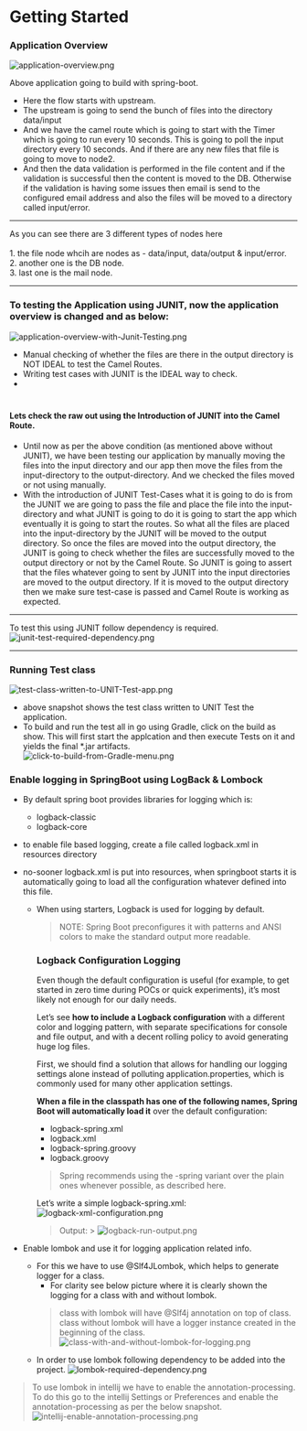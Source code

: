 # Getting Started

### Application Overview
![application-overview.png](assets%2Fappxlication-overview.png)

Above application going to build with spring-boot.

* Here the flow starts with upstream.
* The upstream is going to send the bunch of files into the directory data/input
* And we have the camel route which is going to start with the Timer which is going to run every 10 seconds. This is going to poll the input directory every 10 seconds. And if there are any new files that file is going to move to node2.
* And then the data validation is performed in the file content and if the validation is successful then the content is moved to the DB. Otherwise if the validation is having some issues then email is send to the configured email address and also the files will be moved to a directory called input/error.
________________
As you can see there are 3 different types of nodes here <br/>  
    1. the file node whcih are nodes as - data/input, data/output & input/error. <br/>
    2. another one is the DB node. <br/>
    3. last one is the mail node. <br/>
________________


### To testing the Application using JUNIT, now the application overview is changed and as below:
![application-overview-with-Junit-Testing.png](assets%2Fapplication-overview-with-Junit-Testing.png)

* Manual checking of whether the files are there in the output directory is NOT IDEAL to test the Camel Routes. 
* Writing test cases with JUNIT is the IDEAL way to check.
*   

# <h4>Lets check the raw out using the Introduction of JUNIT into the Camel Route.
* Until now as per the above condition (as mentioned above without JUNIT), we have been testing our application by manually moving the files into the input directory and our app then move the files from the input-directory to the output-directory. And we checked the files moved or not using manually.
* With the introduction of JUNIT Test-Cases what it is going to do is from the JUNIT we are going to pass the file and place the file into the input-directory and what JUNIT is going to do it is going to start the app which eventually it is going to start the routes. So what all the files are placed into the input-directory by the JUNIT will be moved to the output directory. So once the files are moved into the output directory, the JUNIT is going to check whether the files are successfully moved to the output directory or not by the Camel Route. So JUNIT is going to assert that the files whatever going to sent by JUNIT into the input directories are moved to the output directory. If it is moved to the output directory then we make sure test-case is passed and Camel Route is working as expected. 

________________

To test this using JUNIT follow dependency is required.
![junit-test-required-dependency.png](assets%2Fjunit-test-required-dependency.png)

________________

### Running Test class

 ![test-class-written-to-UNIT-Test-app.png](assets%2Ftest-class-written-to-UNIT-Test-app.png)
 
* above snapshot shows the test class written to UNIT Test the application.
* To build and run the test all in go using Gradle, click on the build as show. This will first start the applcation and then execute Tests on it and yields the final *.jar artifacts. <br/>
![click-to-build-from-Gradle-menu.png](assets%2Fclick-to-build-from-Gradle-menu.png)

### Enable logging in SpringBoot using LogBack & Lombock
* By default spring boot provides libraries for logging which is:
  * logback-classic
  * logback-core

* to enable file based logging, create a file called logback.xml in resources directory
* no-sooner logback.xml is put into resources, when springboot starts it is automatically going to load all the configuration whatever defined into this file.  
  * When using starters, Logback is used for logging by default. <br/>
    >   NOTE: Spring Boot preconfigures it with patterns and ANSI colors to make the standard output more readable.

      ### Logback Configuration Logging
    Even though the default configuration is useful (for example, to get started in zero time during POCs or quick experiments), it’s most likely not enough for our daily needs.

    Let’s see <b>how to include a Logback configuration</b> with a different color and logging pattern, with separate specifications for console and file output, and with a decent rolling policy to avoid generating huge log files.

    First, we should find a solution that allows for handling our logging settings alone instead of polluting application.properties, which is commonly used for many other application settings.

    <b>When a file in the classpath has one of the following names, Spring Boot will automatically load it</b> over the default configuration:
    *  logback-spring.xml
    *  logback.xml
    *  logback-spring.groovy
    *  logback.groovy
    
    >Spring recommends using the -spring variant over the plain ones whenever possible, as described here.

    Let’s write a simple logback-spring.xml:
  ![logback-xml-configuration.png](assets%2Flogback-xml-configuration.png)
    > Output:
        > ![logback-run-output.png](assets%2Flogback-run-output.png)
    >

* Enable lombok and use it for logging application related info.
  * For this we have to use @Slf4JLombok, which helps to generate logger for a class.
    * For clarity see below picture where it is clearly shown the logging for a class with and without lombok.
    > class with lombok will have @Slf4j annotation on top of class.
      <br/>class without lombok will have a logger instance created in the beginning of the class.
      ![class-with-and-without-lombok-for-logging.png](assets%2Fclass-with-and-without-lombok-for-logging.png)
  * In order to use lombok following dependency to be added into the project.
    ![lombok-required-dependency.png](assets%2Flombok-required-dependency.png)

> To use lombok in intellij we have to enable the annotation-processing. To do this go to the intellij Settings or Preferences and enable the annotation-processing as per the below snapshot.
    ![intellij-enable-annotation-processing.png](assets%2Fintellij-enable-annotation-processing.png)


